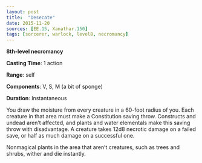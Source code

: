 ```yaml
---
layout: post
title:  "Desecate"
date: 2015-11-20
sources: [EE.15, Xanathar.150]
tags: [sorcerer, warlock, level8, necromancy]
---
```


**8th-level necromancy**

**Casting Time**: 1 action

**Range**: self

**Components**: V, S, M (a bit of sponge)

**Duration**: Instantaneous

You draw the moisture from every creature in a 60-foot radius of you. Each creature in that area must make a Constitution saving throw. Constructs and undead aren’t affected, and plants and water elementals make this saving throw with disadvantage. A creature takes 12d8 necrotic damage on a failed save, or half as much damage on a successful one.

Nonmagical plants in the area that aren’t creatures, such as trees and shrubs, wither and die instantly.
